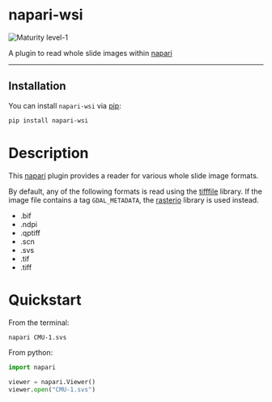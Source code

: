 # napari-wsi

![Maturity level-1](https://img.shields.io/badge/Maturity%20Level-ML--1-yellow)

A plugin to read whole slide images within [napari]

---

## Installation

You can install `napari-wsi` via [pip]:

```bash
pip install napari-wsi
```

# Description

This [napari] plugin provides a reader for various whole slide image formats.

By default, any of the following formats is read using the [tifffile] library.
If the image file contains a tag `GDAL_METADATA`, the [rasterio] library is used
instead.

- .bif
- .ndpi
- .qptiff
- .scn
- .svs
- .tif
- .tiff

# Quickstart

From the terminal:

```bash
napari CMU-1.svs
```

From python:

```python
import napari

viewer = napari.Viewer()
viewer.open("CMU-1.svs")
```

[napari]: https://github.com/napari/napari
[pip]: https://pypi.org/project/pip/
[rasterio]: https://github.com/rasterio/rasterio
[tifffile]: https://github.com/cgohlke/tifffile
